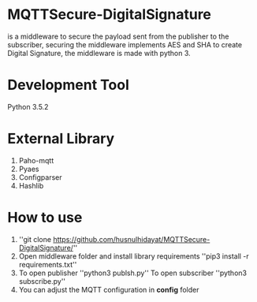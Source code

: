 # MQTTSecure-DigitalSignature
is a middleware to secure the payload sent from the publisher to the subscriber, securing the middleware implements AES and SHA to create Digital Signature, the middleware is made with python 3.
# Development Tool
Python 3.5.2
# External Library
1. Paho-mqtt
2. Pyaes
3. Configparser
4. Hashlib
# How to use
1. ''git clone https://github.com/husnulhidayat/MQTTSecure-DigitalSignature/''
2. Open middleware folder and install library requirements
''pip3 install -r requirements.txt''
3. To open publisher
''python3 publsh.py''
To open subscriber
''python3 subscribe.py''
4. You can adjust the MQTT configuration in **config** folder




